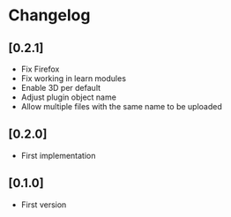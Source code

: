 # Changelog

## [0.2.1]
- Fix Firefox
- Fix working in learn modules
- Enable 3D per default
- Adjust plugin object name
- Allow multiple files with the same name to be uploaded

## [0.2.0]
- First implementation

## [0.1.0]
- First version
